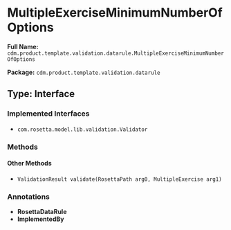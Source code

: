 # MultipleExerciseMinimumNumberOfOptions

**Full Name:** `cdm.product.template.validation.datarule.MultipleExerciseMinimumNumberOfOptions`

**Package:** `cdm.product.template.validation.datarule`

## Type: Interface

### Implemented Interfaces

- `com.rosetta.model.lib.validation.Validator`

### Methods

#### Other Methods

- `ValidationResult validate(RosettaPath arg0, MultipleExercise arg1)`

### Annotations

- **RosettaDataRule**
- **ImplementedBy**

